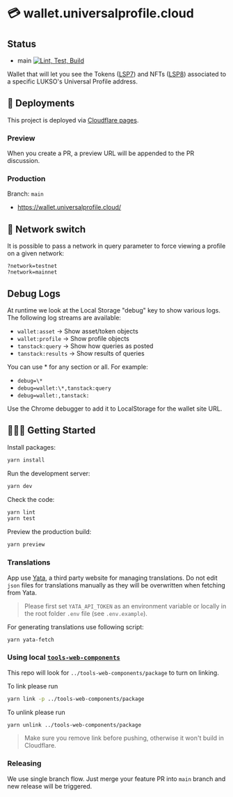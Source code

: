 # 💳 wallet.universalprofile.cloud

## Status

- main [![Lint, Test, Build](https://github.com/lukso-network/wallet.universalprofile.cloud/actions/workflows/ci.yml/badge.svg?branch=main)](https://github.com/lukso-network/wallet.universalprofile.cloud/actions/workflows/ci.yml)

Wallet that will let you see the Tokens ([LSP7](https://docs.lukso.tech/standards/nft-2.0/LSP7-Digital-Asset)) and NFTs ([LSP8](https://docs.lukso.tech/standards/nft-2.0/LSP8-Identifiable-Digital-Asset)) associated to a specific LUKSO's Universal Profile address.

## 🚀 Deployments

This project is deployed via [Cloudflare pages](https://pages.cloudflare.com/).

### Preview

When you create a PR, a preview URL will be appended to the PR discussion.

### Production

Branch: `main`

- <https://wallet.universalprofile.cloud/>

## 🔌 Network switch

It is possible to pass a network in query parameter to force viewing a profile on a given network:

```
?network=testnet
?network=mainnet
```

## Debug Logs

At runtime we look at the Local Storage "debug" key to show various logs. The following log streams are
available:

- `wallet:asset` -> Show asset/token objects
- `wallet:profile` -> Show profile objects
- `tanstack:query` -> Show how queries as posted
- `tanstack:results` -> Show results of queries

You can use \* for any section or all. For example:

- `debug=\*`
- `debug=wallet:\*,tanstack:query`
- `debug=wallet:,tanstack:`

Use the Chrome debugger to add it to LocalStorage for the wallet site URL.

## 🧑🏻‍💻 Getting Started

Install packages:

```sh
yarn install
```

Run the development server:

```sh
yarn dev
```

Check the code:

```sh
yarn lint
yarn test
```

Preview the production build:

```sh
yarn preview
```

### Translations

App use [Yata](https://www.yatapp.net/), a third party website for managing translations. Do not edit `json` files for translations manually as they will be overwritten when fetching from Yata.

> Please first set `YATA_API_TOKEN` as an environment variable or locally in the root folder `.env` file (see `.env.example`).

For generating translations use following script:

```sh
yarn yata-fetch
```

### Using local [`tools-web-components`](https://github.com/lukso-network/tools-web-components)

This repo will look for `../tools-web-components/package` to turn on linking.

To link please run

```sh
yarn link -p ../tools-web-components/package
```

To unlink please run

```sh
yarn unlink ../tools-web-components/package
```

> Make sure you remove link before pushing, otherwise it won't build in Cloudflare.

### Releasing

We use single branch flow. Just merge your feature PR into `main` branch and new release will be triggered.
